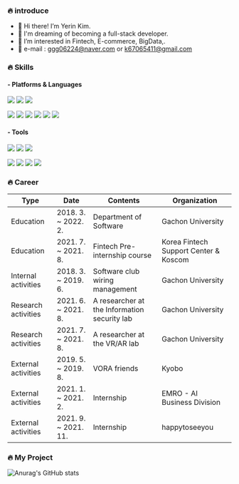 ### 🔥 introduce
- 👋 Hi there! I’m Yerin Kim.
- 🐬 I'm dreaming of becoming a full-stack developer.
- 👀 I’m interested in Fintech, E-commerce, BigData,.
- 📧 e-mail : ggg06224@naver.com or k67065411@gmail.com

### 🔥 Skills
#### - Platforms & Languages
<img src="https://img.shields.io/badge/Android-3DDC84?style=flat-square&logo=Android&logoColor=white"/>  <img src="https://img.shields.io/badge/Spring-6DB33F?style=flat-square&logo=Spring&logoColor=white"/>  <img src="https://img.shields.io/badge/Amazon AWS-232F3E?style=flat-square&logo=Amazon AWS&logoColor=white"/>  


<img src="https://img.shields.io/badge/C-A8B9CC?style=flat-square&logo=C&logoColor=white"/>  <img src="https://img.shields.io/badge/HTML5-E34F26?style=flat-square&logo=HTML5&logoColor=white"/>  <img src="https://img.shields.io/badge/JavaScript-F7DF1E?style=flat-square&logo=JavaScript&logoColor=white"/>  <img src="https://img.shields.io/badge/CSS-1572B6?style=flat-square&logo=CSS3&logoColor=white"/>  <img src="https://img.shields.io/badge/Java-007396?style=flat-square&logo=Java&logoColor=white"/>  <img src="https://img.shields.io/badge/Python-3776AB?style=flat-square&logo=Python&logoColor=white"/>

#### - Tools
<img src="https://img.shields.io/badge/Git-F05032?style=flat-square&logo=Git&logoColor=white"/>  <img src="https://img.shields.io/badge/MongoDB-47A248?style=flat-square&logo=MongoDB&logoColor=white"/>  <img src="https://img.shields.io/badge/MySQL-4479A1?style=flat-square&logo=MySQL&logoColor=white"/>  

<img src="https://img.shields.io/badge/PyCharm-000000?style=flat-square&logo=PyCharm&logoColor=white"/> <img src="https://img.shields.io/badge/IntelliJ IDEA-000000?style=flat-square&logo=IntelliJ IDEA&logoColor=white"/>  <img src="https://img.shields.io/badge/Visual Studio-5C2D91?style=flat-square&logo=Visual Studio&logoColor=white"/>  <img src="https://img.shields.io/badge/Visual Studio Code-007ACC?style=flat-square&logo=Visual Studio Code&logoColor=white"/>

### 🔥 Career
| Type                | Date                | Contents                      | Organization                           |
|---------------------|---------------------|-------------------------------|----------------------------------------|
| Education           | 2018. 3. ~ 2022. 2. | Department of Software        | Gachon University                      |    
| Education           | 2021. 7. ~ 2021. 8. | Fintech Pre-internship course | Korea Fintech Support Center & Koscom  |
| Internal activities | 2018. 3. ~ 2019. 6. | Software club wiring management  | Gachon University  | 
| Research activities | 2021. 6. ~ 2021. 8. | A researcher at the Information security lab  | Gachon University  |
| Research activities | 2021. 7. ~ 2021. 8. | A researcher at the VR/AR lab  | Gachon University  |
| External activities | 2019. 5. ~ 2019. 8. | VORA friends  | Kyobo |
| External activities | 2021. 1. ~ 2021. 2. | Internship  | EMRO - AI Business Division |
| External activities | 2021. 9. ~ 2021. 11. | Internship  | happytoseeyou |

### 🔥 My Project

![Anurag's GitHub stats](https://github-readme-stats.vercel.app/api?username=yerin1106&show_icons=true&theme=radical)
